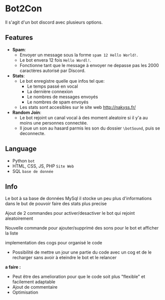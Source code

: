 # **Bot2Con**

Il s'agit d'un bot discord avec plusieurs options.

## Features
- **Spam**:
  - Envoyer un message sous la forme `spam 12 Hello World!`.
  - Le bot envera 12 fois `Hello Wordl!`.
  - Fonctionne tant que le message à envoyer ne depasse pas les 2000 caractères autorisé par Discord.
- **Stats**:
  -  Le bot enregistre quelle que infos tel que:
     - Le temps passé en vocal
     - La dernière connexion
     - Le nombres de messages envoyés
     - Le nombres de spam envoyés
  - Les stats sont accesibles sur le site web http://nakyss.fr/
- **Random Join**:
  - Le bot rejoint un canal vocal à des moment aleatoire si il y'a au moins une personnes connectée.
  - Il joue un son au hasard parmis les son du dossier `\botSound`, puis se deconnecte.

## Language
- Python `bot`
- HTML, CSS, JS, PHP `Site Web`
- SQL `base de donnée`

## Info

Le bot à sa base de données MySql il stocke un peu plus d'informations dans le but de pouvoir faire des stats plus precise 

Ajout de 2 commandes pour activer/desactiver le bot qui rejoint aleatoirement

Nouvelle commande pour ajouter/supprimé des sons pour le bot et afficher la liste

implementation des cogs pour organisé le code
 - Possibilité de mettre un jour une partie du code avec un cog et de le recharger sans avoir à eteindre le bot et le relancer

**a faire :** 
 - Peut être des amelioration pour que le code soit plus "flexible" et facilement adaptable 
 - Ajout de commentaire 
 - Optimisation
